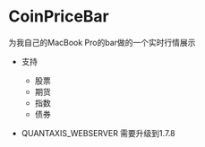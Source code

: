 # CoinPriceBar

为我自己的MacBook Pro的bar做的一个实时行情展示

- 支持 

    - 股票
    - 期货
    - 指数
    - 债券

- QUANTAXIS_WEBSERVER 需要升级到1.7.8
